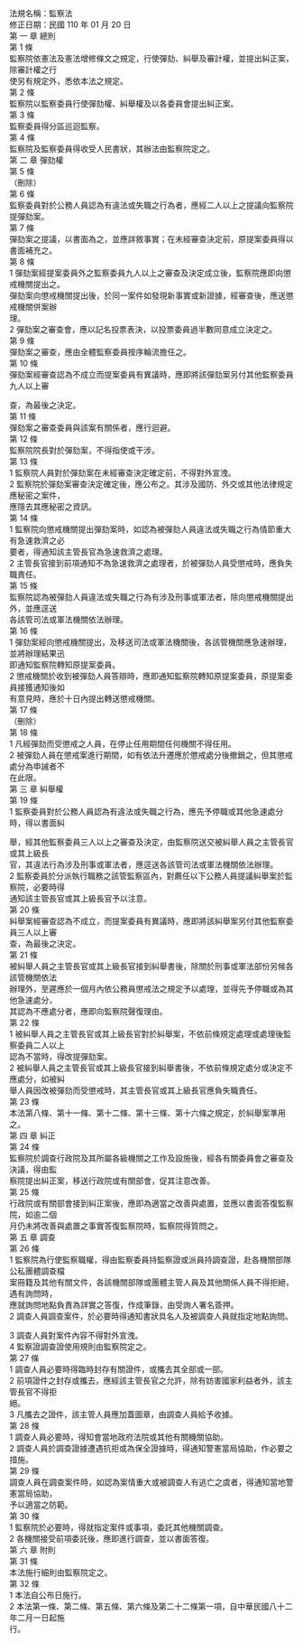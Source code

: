 法規名稱：監察法  
修正日期：民國 110 年 01 月 20 日  
第 一 章 總則  
第 1 條  
監察院依憲法及憲法增修條文之規定，行使彈劾、糾舉及審計權，並提出糾正案，除審計權之行  
使另有規定外，悉依本法之規定。  
第 2 條  
監察院以監察委員行使彈劾權、糾舉權及以各委員會提出糾正案。  
第 3 條  
監察委員得分區巡迴監察。  
第 4 條  
監察院及監察委員得收受人民書狀，其辦法由監察院定之。  
第 二 章 彈劾權  
第 5 條  
（刪除）  
第 6 條  
監察委員對於公務人員認為有違法或失職之行為者，應經二人以上之提議向監察院提彈劾案。  
第 7 條  
彈劾案之提議，以書面為之，並應詳敘事實；在未經審查決定前，原提案委員得以書面補充之。  
第 8 條  
1 彈劾案經提案委員外之監察委員九人以上之審查及決定成立後，監察院應即向懲戒機關提出之。  
彈劾案向懲戒機關提出後，於同一案件如發現新事實或新證據，經審查後，應送懲戒機關併案辦  
理。  
2 彈劾案之審查會，應以記名投票表決，以投票委員過半數同意成立決定之。  
第 9 條  
彈劾案之審查，應由全體監察委員按序輪流擔任之。  
第 10 條  
彈劾案經審查認為不成立而提案委員有異議時，應即將該彈劾案另付其他監察委員九人以上審  


查，為最後之決定。  
第 11 條  
彈劾案之審查委員與該案有關係者，應行迴避。  
第 12 條  
監察院院長對於彈劾案，不得指使或干涉。  
第 13 條  
1 監察院人員對於彈劾案在未經審查決定確定前，不得對外宣洩。  
2 監察院於彈劾案審查決定確定後，應公布之。其涉及國防、外交或其他法律規定應秘密之案件，  
應隱去其應秘密之資訊。  
第 14 條  
1 監察院向懲戒機關提出彈劾案時，如認為被彈劾人員違法或失職之行為情節重大有急速救濟之必  
要者，得通知該主管長官為急速救濟之處理。  
2 主管長官接到前項通知不為急速救濟之處理者，於被彈劾人員受懲戒時，應負失職責任。  
第 15 條  
監察院認為被彈劾人員違法或失職之行為有涉及刑事或軍法者，除向懲戒機關提出外，並應逕送  
各該管司法或軍法機關依法辦理。  
第 16 條  
1 彈劾案經向懲戒機關提出，及移送司法或軍法機關後，各該管機關應急速辦理，並將辦理結果迅  
即通知監察院轉知原提案委員。  
2 懲戒機關於收到被彈劾人員答辯時，應即通知監察院轉知原提案委員，原提案委員接獲通知後如  
有意見時，應於十日內提出轉送懲戒機關。  
第 17 條  
（刪除）  
第 18 條  
1 凡經彈劾而受懲戒之人員，在停止任用期間任何機關不得任用。  
2 被彈劾人員在懲戒案進行期間，如有依法升遷應於懲戒處分後撤銷之，但其懲戒處分為申誡者不  
在此限。  
第 三 章 糾舉權  
第 19 條  
1 監察委員對於公務人員認為有違法或失職之行為，應先予停職或其他急速處分時，得以書面糾  


舉，經其他監察委員三人以上之審查及決定，由監察院送交被糾舉人員之主管長官或其上級長  
官，其違法行為涉及刑事或軍法者，應逕送各該管司法或軍法機關依法辦理。  
2 監察委員於分派執行職務之該管監察區內，對薦任以下公務人員提議糾舉案於監察院，必要時得  
通知該主管長官或其上級長官予以注意。  
第 20 條  
糾舉案經審查認為不成立，而提案委員有異議時，應即將該糾舉案另付其他監察委員三人以上審  
查，為最後之決定。  
第 21 條  
被糾舉人員之主管長官或其上級長官接到糾舉書後，除關於刑事或軍法部份另候各該管機關依法  
辦理外，至遲應於一個月內依公務員懲戒法之規定予以處理，並得先予停職或為其他急速處分，  
其認為不應處分者，應即向監察院聲復理由。  
第 22 條  
1 被糾舉人員之主管長官或其上級長官對於糾舉案，不依前條規定處理或處理後監察委員二人以上  
認為不當時，得改提彈劾案。  
2 被糾舉人員之主管長官或其上級長官接到糾舉書後，不依前條規定處分或決定不應處分，如被糾  
舉人員因改被彈劾而受懲戒時，其主管長官或其上級長官應負失職責任。  
第 23 條  
本法第八條、第十一條、第十二條、第十三條、第十六條之規定，於糾舉案準用之。  
第 四 章 糾正  
第 24 條  
監察院於調查行政院及其所屬各級機關之工作及設施後，經各有關委員會之審查及決議，得由監  
察院提出糾正案，移送行政院或有關部會，促其注意改善。  
第 25 條  
行政院或有關部會接到糾正案後，應即為適當之改善與處置，並應以書面答復監察院，如逾二個  
月仍未將改善與處置之事實答復監察院時，監察院得質問之。  
第 五 章 調查  
第 26 條  
1 監察院為行使監察職權，得由監察委員持監察證或派員持調查證，赴各機關部隊公私團體調查檔  
案冊籍及其他有關文件，各該機關部隊或團體主管人員及其他關係人員不得拒絕，遇有詢問時，  
應就詢問地點負責為詳實之答復，作成筆錄，由受詢人署名簽押。  
2 調查人員調查案件，於必要時得通知書狀具名人及被調查人員就指定地點詢問。  


3 調查人員對案件內容不得對外宣洩。  
4 監察證調查證使用規則由監察院定之。  
第 27 條  
1 調查人員必要時得臨時封存有關證件，或攜去其全部或一部。  
2 前項證件之封存或攜去，應經該主管長官之允許，除有妨害國家利益者外，該主管長官不得拒  
絕。  
3 凡攜去之證件，該主管人員應加蓋圖章，由調查人員給予收據。  
第 28 條  
1 調查人員必要時，得知會當地政府法院或其他有關機關協助。  
2 調查人員於調查證據遭遇抗拒或為保全證據時，得通知警憲當局協助，作必要之措施。  
第 29 條  
調查人員在調查案件時，如認為案情重大或被調查人有逃亡之虞者，得通知當地警憲當局協助，  
予以適當之防範。  
第 30 條  
1 監察院於必要時，得就指定案件或事項，委託其他機關調查。  
2 各機關接受前項委託後，應即進行調查，並以書面答復。  
第 六 章 附則  
第 31 條  
本法施行細則由監察院定之。  
第 32 條  
1 本法自公布日施行。  
2 本法第一條、第二條、第五條、第六條及第二十二條第一項，自中華民國八十二年二月一日起施  
行。  


